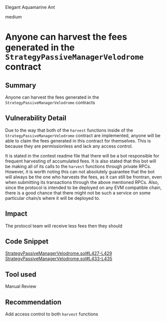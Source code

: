 Elegant Aquamarine Ant

medium

# Anyone can harvest the fees generated in the `StrategyPassiveManagerVelodrome` contract

## Summary
Anyone can harvest the fees generated in the `StrategyPassiveManagerVelodrome` contracts

## Vulnerability Detail
Due to the way that both of the `harvest` functions inside of the `StrategyPassiveManagerVelodrome` contract are implemented, anyone will be able to claim the fees generated in this contract for themselves. This is because they are permissionless and lack any access control.

It is stated in the contest readme file that there will be a bot responsible for frequent harvesting of accumulated fees. It is also stated that this bot will be making all of its calls to the `harvest` functions through private RPCs. However, it is worth noting this can not absolutely guarantee that the bot will always be the one who harvests the fees, as it can still be frontran, even when submitting its transactions through the above mentioned RPCs. Also, since the protocol is intended to be deployed on any EVM compatible chain, there is a good chance that there might not be such a service on some particular chain/s where it will be deployed to.

## Impact
The protocol team will receive less fees then they should

## Code Snippet
[StrategyPassiveManagerVelodrome.sol#L427-L429](https://github.com/sherlock-audit/2024-05-beefy-cowcentrated-liquidity-manager/blob/42ef5f0eac1bc954e888cf5bfb85cbf24c08ec76/cowcentrated-contracts/contracts/strategies/velodrome/StrategyPassiveManagerVelodrome.sol#L427-L429)
[StrategyPassiveManagerVelodrome.sol#L433-L435](https://github.com/sherlock-audit/2024-05-beefy-cowcentrated-liquidity-manager/blob/42ef5f0eac1bc954e888cf5bfb85cbf24c08ec76/cowcentrated-contracts/contracts/strategies/velodrome/StrategyPassiveManagerVelodrome.sol#L433-L435)

## Tool used
Manual Review

## Recommendation
Add access control to both `harvest` functions
